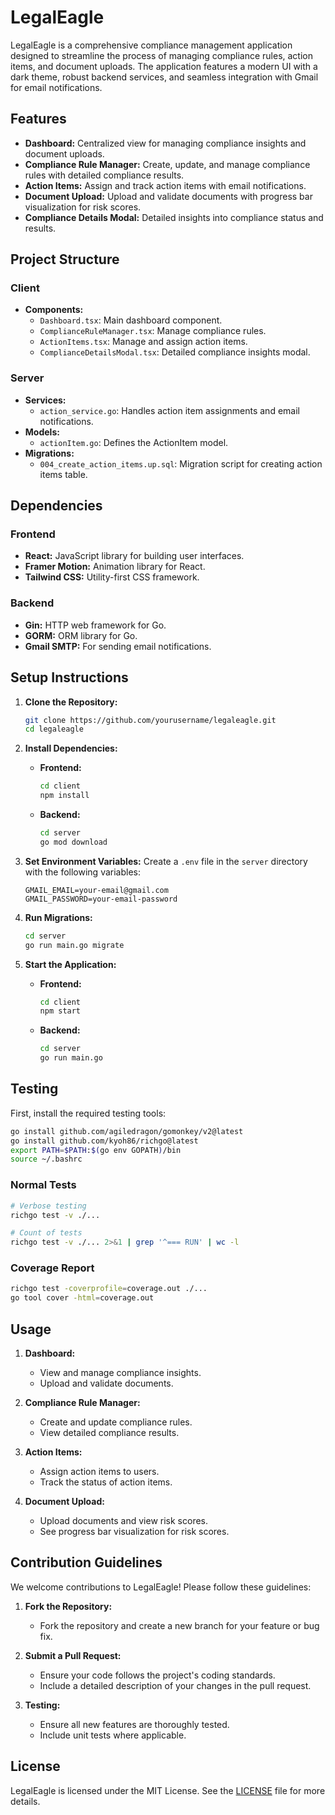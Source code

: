 # LegalEagle 

LegalEagle is a comprehensive compliance management application designed to streamline the process of managing compliance rules, action items, and document uploads. The application features a modern UI with a dark theme, robust backend services, and seamless integration with Gmail for email notifications.

## Features

- **Dashboard:** Centralized view for managing compliance insights and document uploads.
- **Compliance Rule Manager:** Create, update, and manage compliance rules with detailed compliance results.
- **Action Items:** Assign and track action items with email notifications.
- **Document Upload:** Upload and validate documents with progress bar visualization for risk scores.
- **Compliance Details Modal:** Detailed insights into compliance status and results.

## Project Structure

### Client
- **Components:**
  - `Dashboard.tsx`: Main dashboard component.
  - `ComplianceRuleManager.tsx`: Manage compliance rules.
  - `ActionItems.tsx`: Manage and assign action items.
  - `ComplianceDetailsModal.tsx`: Detailed compliance insights modal.

### Server
- **Services:**
  - `action_service.go`: Handles action item assignments and email notifications.
- **Models:**
  - `actionItem.go`: Defines the ActionItem model.
- **Migrations:**
  - `004_create_action_items.up.sql`: Migration script for creating action items table.

## Dependencies

### Frontend
- **React:** JavaScript library for building user interfaces.
- **Framer Motion:** Animation library for React.
- **Tailwind CSS:** Utility-first CSS framework.

### Backend
- **Gin:** HTTP web framework for Go.
- **GORM:** ORM library for Go.
- **Gmail SMTP:** For sending email notifications.

## Setup Instructions

1. **Clone the Repository:**
   ```bash
   git clone https://github.com/yourusername/legaleagle.git
   cd legaleagle
   ```

2. **Install Dependencies:**
   - **Frontend:**
     ```bash
     cd client
     npm install
     ```
   - **Backend:**
     ```bash
     cd server
     go mod download
     ```

3. **Set Environment Variables:**
   Create a `.env` file in the `server` directory with the following variables:
   ```
   GMAIL_EMAIL=your-email@gmail.com
   GMAIL_PASSWORD=your-email-password
   ```

4. **Run Migrations:**
   ```bash
   cd server
   go run main.go migrate
   ```

5. **Start the Application:**
   - **Frontend:**
     ```bash
     cd client
     npm start
     ```
   - **Backend:**
     ```bash
     cd server
     go run main.go
     ```

## Testing
First, install the required testing tools:
```bash
go install github.com/agiledragon/gomonkey/v2@latest
go install github.com/kyoh86/richgo@latest
export PATH=$PATH:$(go env GOPATH)/bin
source ~/.bashrc
```

### Normal Tests
```bash
# Verbose testing
richgo test -v ./...

# Count of tests
richgo test -v ./... 2>&1 | grep '^=== RUN' | wc -l
```

### Coverage Report
```bash
richgo test -coverprofile=coverage.out ./...
go tool cover -html=coverage.out
```

## Usage

1. **Dashboard:**
   - View and manage compliance insights.
   - Upload and validate documents.

2. **Compliance Rule Manager:**
   - Create and update compliance rules.
   - View detailed compliance results.

3. **Action Items:**
   - Assign action items to users.
   - Track the status of action items.

4. **Document Upload:**
   - Upload documents and view risk scores.
   - See progress bar visualization for risk scores.

## Contribution Guidelines

We welcome contributions to LegalEagle! Please follow these guidelines:

1. **Fork the Repository:**
   - Fork the repository and create a new branch for your feature or bug fix.

2. **Submit a Pull Request:**
   - Ensure your code follows the project's coding standards.
   - Include a detailed description of your changes in the pull request.

3. **Testing:**
   - Ensure all new features are thoroughly tested.
   - Include unit tests where applicable.

## License

LegalEagle is licensed under the MIT License. See the [LICENSE](LICENSE) file for more details.
